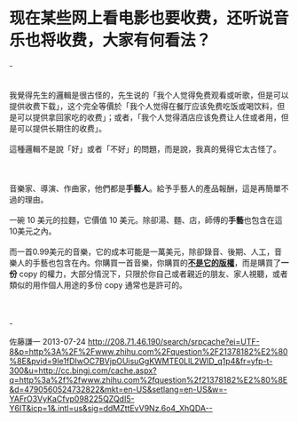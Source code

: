 # 现在某些网上看电影也要收费，还听说音乐也将收费，大家有何看法？

<div class="zm-editable-content clearfix">-<br><br><br>我覺得先生的邏輯是很古怪的，先生说的「我个人觉得免费观看或听歌，但是可以提供收费下载」，这个完全等價於「我个人觉得在餐厅应该免费吃饭或喝饮料，但是可以提供拿回家吃的收费」；或者，「我个人觉得酒店应该免费让人住或者用，但是可以提供长期住的收费」。<br><br>這種邏輯不是說「好」或者「不好」的問題，而是說，我真的覺得它太古怪了。<br><br><br><br>音樂家、導演、作曲家，他們都是<b>手藝人</b>。給予手藝人的產品報酬，這是再簡單不過的理由。<br><br>一碗 10 美元的拉麵，它價值 10 美元。除卻湯、麵、店，師傅的<b>手藝</b>也包含在這10美元之內。<br><br>而一首0.99美元的音樂，它的成本可能是一萬美元，除卻錄音、後期、人工，音樂人的手藝也包含在內。你購買一首音樂，你購買的<b><u>不是它的版權</u></b>，而是購買了<b>一份</b> copy 的權力，大部分情況下，只限於你自己或者親近的朋友、家人視聽，或者類似的用作個人用途的多份 copy 通常也是許可的。<br><br><br><br>-</div>

佐藤謙一 2013-07-24 http://208.71.46.190/search/srpcache?ei=UTF-8&p=http%3A%2F%2Fwww.zhihu.com%2Fquestion%2F21378182%E2%80%8E&pvid=9Ie1fDIwOC7BVjpOUisuGgKWMTE0LlL2WID_q1p4&fr=yfp-t-300&u=http://cc.bingj.com/cache.aspx?q=http%3a%2f%2fwww.zhihu.com%2fquestion%2f21378182%E2%80%8E&d=4790560524732822&mkt=en-US&setlang=en-US&w=-YAFrO3VyKaCfvp098225QZQdI5-Y6IT&icp=1&.intl=us&sig=ddMZttEvV9Nz.6o4_XhQDA--